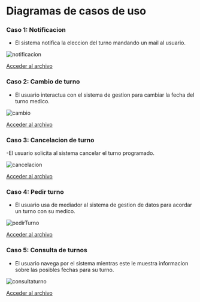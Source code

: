 # Diagramas de casos de uso

### Caso 1: Notificacion

- El sistema notifica la eleccion del turno mandando un mail al usuario.

![notificacion](https://github.com/user-attachments/assets/55ae251f-3201-4d08-b496-2d61159111d0)

[Acceder al archivo](https://drive.google.com/file/d/1Nd5PRd0QcMnkEs2gt72d_Dph5VXqmWP1/view?usp=sharing)

### Caso 2: Cambio de turno

- El usuario interactua con el sistema de gestion para cambiar la fecha del turno medico.

![cambio](https://github.com/user-attachments/assets/d13bf0eb-3508-4181-b323-6d32be0833d4)

[Acceder al archivo](https://drive.google.com/file/d/1TrL8PJoK3T2zCxXyYIBYwTrN-qchiu_O/view?usp=sharing)

### Caso 3: Cancelacion de turno

-El usuario solicita al sistema cancelar el turno programado.

![cancelacion](https://github.com/user-attachments/assets/831fcc51-18fc-4ce1-92de-34615f5cde89)

[Acceder al archivo](https://drive.google.com/file/d/1wbX7jDbjsjvE0gKo-tk1R_HOzColqtuC/view?usp=sharing)

### Caso 4: Pedir turno 

- El usuario usa de mediador al sistema de gestion de datos para acordar un turno con su medico.

![pedirTurno](https://github.com/user-attachments/assets/4ace233f-85a5-41c4-8f7e-f1ef545237bc)

[Acceder al archivo](https://drive.google.com/file/d/1TpvV5n4UW4aIbstco9GTMB1ms3MavY9d/view?usp=sharing)

### Caso 5: Consulta de turnos

- El usuario navega por el sistema mientras este le muestra informacion sobre las posibles fechas para su turno.

![consultaturno](https://github.com/user-attachments/assets/dc80caee-b57a-4978-97d7-382e775edff2)

[Acceder al archivo](https://drive.google.com/file/d/1nqOttiwfdONG-leJc0mmtrf7cD0uGnsl/view?usp=sharing)
